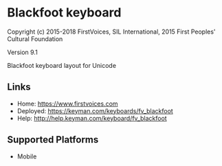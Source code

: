 Blackfoot keyboard
======================

Copyright (c) 2015-2018 FirstVoices, SIL International, 2015 First Peoples' Cultural Foundation

Version 9.1

Blackfoot keyboard layout for Unicode

Links
-----

 * Home:     <https://www.firstvoices.com>
 * Deployed: <https://keyman.com/keyboards/fv_blackfoot>
 * Help:     <http://help.keyman.com/keyboard/fv_blackfoot>
 
Supported Platforms
-------------------

 * Mobile
